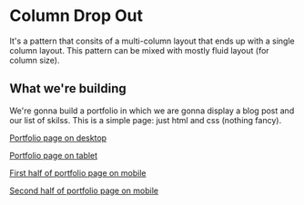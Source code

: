 # Column Drop Out

It's a pattern that consits of a multi-column layout that ends up with a single column layout. This pattern can be mixed with mostly fluid layout (for column size).

## What we're building

We're gonna build a portfolio in which we are gonna display a blog post and our list of skilss. This is a simple page: just html and css (nothing fancy).

[Portfolio page on desktop](https://github.com/ksquareincmx/js-program-tutorials/blob/master/tutorials/column-drop-out/screenshots/001-desktop.png)

[Portfolio page on tablet](https://github.com/ksquareincmx/js-program-tutorials/blob/master/tutorials/column-drop-out/screenshots/002-tablet.png)

[First half of portfolio page on mobile](https://github.com/ksquareincmx/js-program-tutorials/blob/master/tutorials/column-drop-out/screenshots/003-first-half-mobile.png)

[Second half of portfolio page on mobile](https://github.com/ksquareincmx/js-program-tutorials/blob/master/tutorials/column-drop-out/screenshots/004-second-half-mobile.png)
